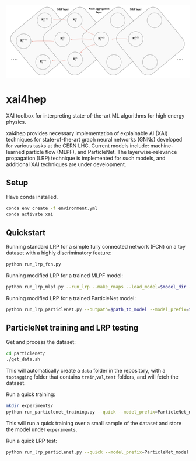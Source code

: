 <p align="center">
  <img width="900" src="https://raw.githubusercontent.com/farakiko/xai4hep/dev/docs/_static/images/mlpf_rscores.png" />
</p>

# xai4hep

XAI toolbox for interpreting state-of-the-art ML algorithms for high energy physics.

xai4hep provides necessary implementation of explainable AI (XAI) techniques for state-of-the-art graph neural networks (GNNs) developed for various tasks at the CERN LHC. Current models include: machine-learned particle flow (MLPF), and ParticleNet. The layerwise-relevance propagation (LRP) technique is implemented for such models, and additional XAI techniques are under development.


## Setup
Have conda installed.
```bash
conda env create -f environment.yml
conda activate xai
```

## Quickstart

Running standard LRP for a simple fully connected network (FCN) on a toy dataset with a highly discriminatory feature:
```bash
python run_lrp_fcn.py
```

Running modified LRP for a trained MLPF model:
```bash
python run_lrp_mlpf.py --run_lrp --make_rmaps --load_model=$model_dir --load_epoch=$epoch --outpath=$path_to_model --loader=$dataloader
```

Running modified LRP for a trained ParticleNet model:
```bash
python run_lrp_particlenet.py --outpath=$path_to_model --model_prefix=$model_name --dataset=$path_to_dataset
```

## ParticleNet training and LRP testing

Get and process the dataset:
```bash
cd particlenet/
./get_data.sh
```
This will automatically create a `data` folder in the repository, with a `toptagging` folder that contains `train`,`val`,`test` folders, and will fetch the dataset.

Run a quick training:
```bash
mkdir experiments/
python run_particlenet_training.py --quick --model_prefix=ParticleNet_model
```
This will run a quick training over a small sample of the dataset and store the model under `experiments`.

Run a quick LRP test:
```bash
python run_lrp_particlenet.py --quick --model_prefix=ParticleNet_model
```
